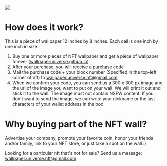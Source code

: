 ![](image.png)

# How does it work?

This is a piece of wallpaper 12 inches by 8 inches. Each cell is one inch by one inch in size.

1. Buy one or more pieces of NFT wallpaper and get a piece of wallpaper forever ([wallpaperuniverse.github.io](https://wallpaperuniverse.github.io))
2. After your purchase, you will receive a purchase code
3. Mail the purchase code + your block number (Specified in the top-left corner of nft) to [wallpaper.universe.nft@gmail.com](mailto:wallpaper.universe.nft@gmail.com)
4. When we confirm your code, you can send us a 300 x 300 px image and the url of the image you want to put on your wall. We will print it out and stick it to the wall. 
The image must not contain NSFW content.
If you don't want to send the image, we can write your nickname or the last characters of your wallet address in the box

# Why buying part of the NFT wall?
Advertise your company, promote your favorite coin, honor your friends and/or family, link to your NFT store, or just take a spot on the wall :)

Looking for a particular nft that's not for sale? Send us a message: [wallpaper.universe.nft@gmail.com](mailto:wallpaper.universe.nft@gmail.com)

